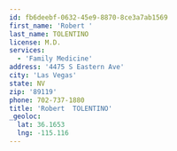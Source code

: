 ```yaml
---
id: fb6deebf-0632-45e9-8870-8ce3a7ab1569
first_name: 'Robert '
last_name: TOLENTINO
license: M.D.
services:
  - 'Family Medicine'
address: '4475 S Eastern Ave'
city: 'Las Vegas'
state: NV
zip: '89119'
phone: 702-737-1880
title: 'Robert  TOLENTINO'
_geoloc:
  lat: 36.1653
  lng: -115.116
---
```

